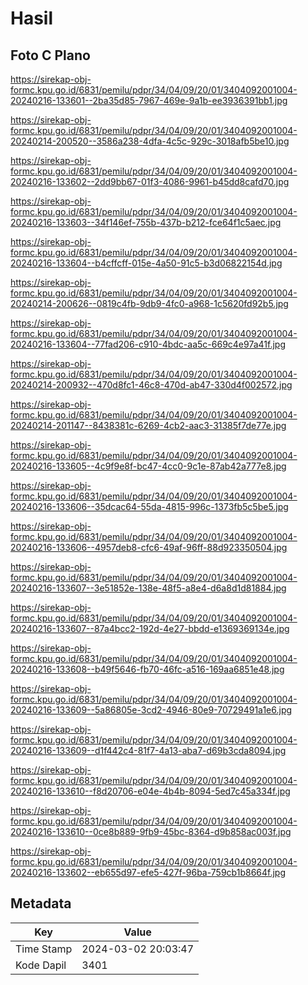 # Hasil

## Foto C Plano

https://sirekap-obj-formc.kpu.go.id/6831/pemilu/pdpr/34/04/09/20/01/3404092001004-20240216-133601--2ba35d85-7967-469e-9a1b-ee3936391bb1.jpg

https://sirekap-obj-formc.kpu.go.id/6831/pemilu/pdpr/34/04/09/20/01/3404092001004-20240214-200520--3586a238-4dfa-4c5c-929c-3018afb5be10.jpg

https://sirekap-obj-formc.kpu.go.id/6831/pemilu/pdpr/34/04/09/20/01/3404092001004-20240216-133602--2dd9bb67-01f3-4086-9961-b45dd8cafd70.jpg

https://sirekap-obj-formc.kpu.go.id/6831/pemilu/pdpr/34/04/09/20/01/3404092001004-20240216-133603--34f146ef-755b-437b-b212-fce64f1c5aec.jpg

https://sirekap-obj-formc.kpu.go.id/6831/pemilu/pdpr/34/04/09/20/01/3404092001004-20240216-133604--b4cffcff-015e-4a50-91c5-b3d06822154d.jpg

https://sirekap-obj-formc.kpu.go.id/6831/pemilu/pdpr/34/04/09/20/01/3404092001004-20240214-200626--0819c4fb-9db9-4fc0-a968-1c5620fd92b5.jpg

https://sirekap-obj-formc.kpu.go.id/6831/pemilu/pdpr/34/04/09/20/01/3404092001004-20240216-133604--77fad206-c910-4bdc-aa5c-669c4e97a41f.jpg

https://sirekap-obj-formc.kpu.go.id/6831/pemilu/pdpr/34/04/09/20/01/3404092001004-20240214-200932--470d8fc1-46c8-470d-ab47-330d4f002572.jpg

https://sirekap-obj-formc.kpu.go.id/6831/pemilu/pdpr/34/04/09/20/01/3404092001004-20240214-201147--8438381c-6269-4cb2-aac3-31385f7de77e.jpg

https://sirekap-obj-formc.kpu.go.id/6831/pemilu/pdpr/34/04/09/20/01/3404092001004-20240216-133605--4c9f9e8f-bc47-4cc0-9c1e-87ab42a777e8.jpg

https://sirekap-obj-formc.kpu.go.id/6831/pemilu/pdpr/34/04/09/20/01/3404092001004-20240216-133606--35dcac64-55da-4815-996c-1373fb5c5be5.jpg

https://sirekap-obj-formc.kpu.go.id/6831/pemilu/pdpr/34/04/09/20/01/3404092001004-20240216-133606--4957deb8-cfc6-49af-96ff-88d923350504.jpg

https://sirekap-obj-formc.kpu.go.id/6831/pemilu/pdpr/34/04/09/20/01/3404092001004-20240216-133607--3e51852e-138e-48f5-a8e4-d6a8d1d81884.jpg

https://sirekap-obj-formc.kpu.go.id/6831/pemilu/pdpr/34/04/09/20/01/3404092001004-20240216-133607--87a4bcc2-192d-4e27-bbdd-e1369369134e.jpg

https://sirekap-obj-formc.kpu.go.id/6831/pemilu/pdpr/34/04/09/20/01/3404092001004-20240216-133608--b49f5646-fb70-46fc-a516-169aa6851e48.jpg

https://sirekap-obj-formc.kpu.go.id/6831/pemilu/pdpr/34/04/09/20/01/3404092001004-20240216-133609--5a86805e-3cd2-4946-80e9-70729491a1e6.jpg

https://sirekap-obj-formc.kpu.go.id/6831/pemilu/pdpr/34/04/09/20/01/3404092001004-20240216-133609--d1f442c4-81f7-4a13-aba7-d69b3cda8094.jpg

https://sirekap-obj-formc.kpu.go.id/6831/pemilu/pdpr/34/04/09/20/01/3404092001004-20240216-133610--f8d20706-e04e-4b4b-8094-5ed7c45a334f.jpg

https://sirekap-obj-formc.kpu.go.id/6831/pemilu/pdpr/34/04/09/20/01/3404092001004-20240216-133610--0ce8b889-9fb9-45bc-8364-d9b858ac003f.jpg

https://sirekap-obj-formc.kpu.go.id/6831/pemilu/pdpr/34/04/09/20/01/3404092001004-20240216-133602--eb655d97-efe5-427f-96ba-759cb1b8664f.jpg


## Metadata

| Key        | Value               |
| ---------- | ------------------- |
| Time Stamp | 2024-03-02 20:03:47 |
| Kode Dapil | 3401                |



